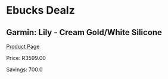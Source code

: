
# Ebucks Dealz
## Garmin: Lily - Cream Gold/White Silicone
[Product Page](https://www.ebucks.com/web/shop/productSelected.do?prodId=1148384223&catId=872270976)

Price: R3599.00

Savings: 700.0


	
